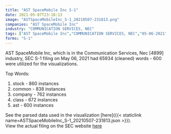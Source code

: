 ```yaml
---
title: "AST SpaceMobile Inc S-1"
date: 2021-05-07T23:18:13
image: "ASTSpaceMobileInc_S-1_20210507-231813.png"
companies: "AST SpaceMobile Inc"
industry: "COMMUNICATION SERVICES, NEC"
tags: ["AST SpaceMobile Inc","COMMUNICATION SERVICES, NEC","05-06-2021","S-1"]
forms: "S-1"
---
```

AST SpaceMobile Inc, which is in the Communication Services, Nec [4899] industry, SEC S-1 filing on May 06, 2021 had 65934 (cleaned) words - 600 were utilized for the visualizations.

Top Words:
1. stock - 860 instances
2. common - 838 instances
3. company - 762 instances
4. class - 672 instances
5. ast - 600 instances


See the parsed data used in the visualization [here]({{< staticlink name=ASTSpaceMobileInc_S-1_20210507-231813.json >}}).  
View the actual filing on the SEC website [here](https://www.sec.gov/Archives/edgar/data/1780312/0001493152-21-010648.txt)